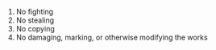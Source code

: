 1. No fighting
2. No stealing
3. No copying
4. No damaging, marking, or otherwise modifying the works